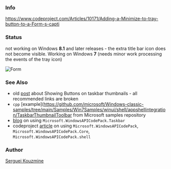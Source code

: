 ### Info
https://www.codeproject.com/Articles/10171/Adding-a-Minimize-to-tray-button-to-a-Form-s-capti 
### Status

not working on Windows __8.1__ and later releases - the extra title bar icon does not become visible. Working on Windows __7__ (needs minor work processing the events of the tray icon)

![Form](https://github.com/sergueik/powershell_ui_samples/blob/master/external/csharp/minimize_tray_caption_button/screenshots/capture-form.png)

### See Also
  * old [post](https://stackoverflow.com/questions/18327185/c-sharp-showing-buttons-on-taskbar-thumbnails) about Showing Buttons on taskbar thumbnails - all recommended links are broken
 * `cpp` [example](https://github.com/microsoft/Windows-classic-samples/tree/main/Samples/Win7Samples/winui/shell/appshellintegration/TaskbarThumbnailToolbar from Microsoft samples repository
 * [blog](https://www.codeguru.com/visual-basic/visual-basic-creating-a-thumbnail-toolbar-for-your-windows-taskbar/) on using `Microsoft.WindowsAPICodePack.Taskbar`
 * codeproject [article](https://www.codeproject.com/Tips/1034458/Programming-Thumbnail-ToolBar-Buttons-in-VB-NET) on using `Microsoft.WindowsAPICodePack`, `Microsoft.WindowsAPICodePack.Core`, `Microsoft.WindowsAPICodePack.shell`

### Author
[Serguei Kouzmine](kouzmine_serguei@yahoo.com)
